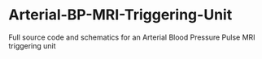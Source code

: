 # Arterial-BP-MRI-Triggering-Unit
Full source code and schematics for an Arterial Blood Pressure Pulse MRI triggering unit

